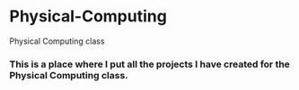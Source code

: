 # Physical-Computing
Physical Computing class
### This is a place where I put all the projects I have created for the Physical Computing class.
